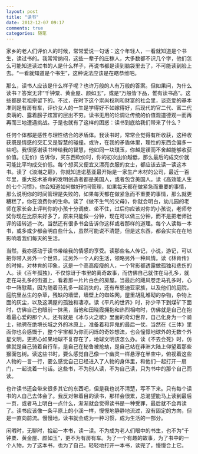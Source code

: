 ```yaml
---
layout: post
title: "读书"
date: 2012-12-07 09:17
comments: true
categories: 随笔 
---
```


家乡的老人们评价人的时候，常常爱说一句话：这个年轻人，一看就知道是个书生，读过书的。我常常纳闷，这些一辈子的庄稼人，大多数都不识几个字，他们怎么可能知道读过书的人是什么样子，再说书都是读到脑袋里去了，不可能读到脸上去。“一看就知道是个书生”，这种说法应该是在瞎恭维吧。

那么，读书人应该是什么样子呢？也许万般的人有万般的答案。但如果问，为什么读书？答案无非“千钟粟、黄金屋、颜如玉”，或是“万般皆下品，惟有读书高”。这些都是老祖宗留下的。不过，在时下这个崇尚权利和财富的社会里，谈恋爱的基本准则是有房有车，评价女人的一生是学得好不如嫁得好，后现代的官二代、富二代卖萌的、露着膀子炫富的层出不穷。读书无用的论调让传统的价值观道德观一而再再而三地遭遇挑战。于是也就有了这样的困惑：读书到底给我们带来了什么？

<!-- more -->

任何个体都是感性与理性结合的矛盾体。我读书时，常常会觉得有所收获，这种收获既是情感的交汇又是智慧的碰撞。或许，在我的矛盾体里，理性的东西会偏多一些吧。我很感谢读书带给我的智慧，他如同一块璞玉，你越是锲而不舍越能够收获价值。《无价》告诉你，买东西砍价时，你的初次出价越低，那么最后的成交价就可能比平均成交价低。每个想买又便宜又漂亮衣服的女士，都应该去读一读这本书。读了《浪潮之巅》，你就知道诺基亚最开始是一家生产木材的公司，最近一百年里，重大技术革命的发明创造者都是美国人，或者包含美国人。读《高效能人生的七个习惯》，你会知道如何做好时间管理，如果每天都在做紧急而重要的事情，那么说明你的时间管理是失败的，如果每天都在做紧急而不重要的事情，那么就更糟糕了，你在浪费你的生命。读了《做不生气的父母》，你就会明白，幼儿园的老师在家长会上评判你的小孩十分调皮、坐不住，过后你应该对你的小孩说，老师夸奖你现在比原来好多了，原来只能做一分钟，现在可以做三分钟，而不是把老师批评的话转述一次。当然还有很多书会告诉你这样或者那样的道理。每个人读每一本书，或多或少都会明白些什么，虽然可能说不清楚，但是这东西，都会实实在在地影响着我们每天的生活。

当然，我亦感动于读书带给我的情感的享受。读那些名人传记，小说，游记，可以把你带入另外一个世界，过另外一个人的生活，领略另外一种风情。读《林肯传》的时候，对林肯的印象，这是一个高高瘦瘦的人，一个背影都透露做孤独和悲伤的人。读《百年孤独》，不仅惊讶于书里的离奇故事，而仿佛自己就住在马孔多，就走在马孔多的街道上，看着那一片片白色的房屋。当最后的飓风卷走马孔多时，心中一阵慰藉，因为随着马孔多一起消失的，还有布恩迪亚家族，以及他们的庭院，庭院里丛生的杂草，残缺的墙壁，墙壁上的蜘蛛网，屋里胡乱堆砌的杂物，杂物上面的灰尘，以及这满屋的孤独和凄凉。读《平凡的世界》时，孙少平下到煤矿下面时，仿佛自己也眼前一抹黑，当他和田晓霞拥抱和热烈相吻时，仿佛就是自己在抱着最心爱的那个人。还有就是《冰与火之歌》里面的奇幻世界，自己化身为一个骑士，驰骋在绝境长城之外的冰原上，准备着和异鬼的最后一仗。当然在《三体》里面你也会感慨于，整个宇宙都为你而闪烁的奇妙想法，也会憧憬地球外的无数个外星文明，更担心如果地球不复存在了，地球文明该怎么办。读《不去会死》时，仿佛就是自己骑着自行车，是自己在秘鲁被抢劫，是自己站在非洲大陆上仰望着那些猴面包树。读这些书时，要么感觉自己像一个幽灵一样悬浮在半空中，俯视着这些人物的一言一行，要么感觉自己已经进入了人物的身体里，和他们一起打开一扇门，一起说着一句话。这些书，不为别人读，不为自己读，只为书中的那个自己而读。

也许读书还会带来很多其它的东西吧，但是我也说不清楚，写不下来。只有每个读书的人自己去体会了。我反对带着目的读书，那样会很累，总渴望能马上读到最后一页，或者马上明白一点什么，渐渐就会觉得读书是一种受罪，最后就不会再读了。读书应该像一条平原上的小溪一样，慢慢地静静地流过，没有固定的方向，但是一直向前流。慢慢地，读书就会成为一种习惯，成为生活的一部分。

闲暇时，无聊时，拾起一本书，读一读。不为成为老人们眼中的书生，也不为“千钟粟、黄金屋、颜如玉”，更不为有房有车。为了一个有趣的故事，为了书中的一个人物，为了这本书，也为了自己。轻轻地打开一本书，读完了，慢慢合上它。

